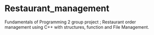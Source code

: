 # Restaurant_management
Fundamentals of Programming 2 group project ;  Restaurant order management using C++ with structures, function and File Management.
